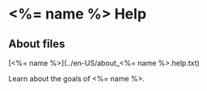 # <%= name %> Help

<!-- #include "./common/description.md" -->

## About files

[<%= name %>](../en-US/about_<%= name %>.help.txt)

Learn about the goals of <%= name %>.

<!-- #include "./index.md" -->